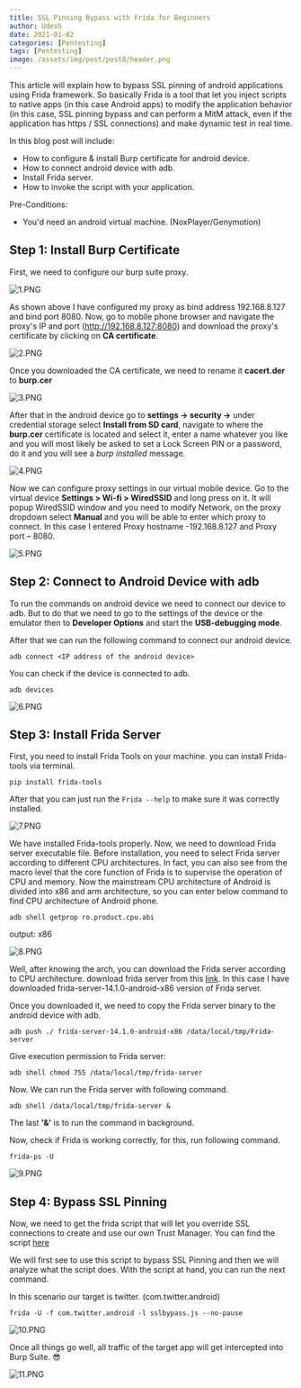 ```yaml
---
title: SSL Pinning Bypass with Frida for Beginners
author: Udesh
date: 2021-01-02
categories: [Pentesting]
tags: [Pentesting]
image: /assets/img/post/post8/header.png
---
```


This article will explain how to bypass SSL pinning of android applications using Frida framework. So basically Frida is a tool that let you inject scripts to native apps (in this case Android apps) to modify the application behavior (in this case, SSL pinning bypass and can perform a MitM attack, even if the application has https / SSL connections) and make dynamic test in real time.

In this blog post will include:
- How to configure & install Burp certificate for android device.
- How to connect android device with adb.
- Install Frida server. 
- How to invoke the script with your application.

Pre-Conditions:
- You'd need an android virtual machine. (NoxPlayer/Genymotion)

## Step 1: Install Burp Certificate

First, we need to configure our burp suite proxy.

![1.PNG]({{site.baseurl}}/assets/img/post/post8/1.PNG)

As shown above I have configured my proxy as bind address 192.168.8.127 and bind port 8080. Now, go to mobile phone browser and navigate the proxy's IP and port (http://192.168.8.127:8080) and download the proxy's certificate by clicking on **CA certificate**.

![2.PNG]({{site.baseurl}}/assets/img/post/post8/2.PNG)

Once you downloaded the CA certificate, we need to rename it **cacert.der** to **burp.cer**

![3.PNG]({{site.baseurl}}/assets/img/post/post8/3.PNG)

After that in the android device go to **settings -> security ->**  under credential storage select **Install from SD card**, navigate to where the **burp.cer** certificate is located and select it, enter a name whatever you like and you will most likely be asked to set a Lock Screen PIN or a password, do it and you will see a *burp installed* message.

![4.PNG]({{site.baseurl}}/assets/img/post/post8/4.PNG)

Now we can configure proxy settings in our virtual mobile device. Go to the virtual device **Settings > Wi-fi > WiredSSID** and long press on it. It will popup WiredSSID window and you need to modify Network, on the proxy dropdown select **Manual** and you will be able to enter which proxy to connect. In this case I entered Proxy hostname -192.168.8.127 and Proxy port – 8080.

![5.PNG]({{site.baseurl}}/assets/img/post/post8/5.PNG)

## Step 2: Connect to Android Device with adb

To run the commands on android device we need to connect our device to adb. But to do that we need to go to the settings of the device or the emulator then to **Developer Options** and start the **USB-debugging mode**.

After that we can run the following command to connect our android device.
```shell
adb connect <IP address of the android device>
```
You can check if the device is connected to adb.
```shell
adb devices 
```
![6.PNG]({{site.baseurl}}/assets/img/post/post8/6.PNG)

## Step 3: Install Frida Server

First, you need to install Frida Tools on your machine. you can install Frida-tools via terminal.
```shell
pip install frida-tools
```
After that you can just run the `Frida --help` to make sure it was correctly installed. 

![7.PNG]({{site.baseurl}}/assets/img/post/post8/7.PNG)

We have installed Frida-tools properly. Now, we need to download Frida server executable file. Before installation, you need to select Frida server according to different CPU architectures. In fact, you can also see from the macro level that the core function of Frida is to supervise the operation of CPU and memory. Now the mainstream CPU architecture of Android is divided into x86 and arm architecture, so you can enter below command to find CPU architecture of Android phone.

```shell
adb shell getprop ro.product.cpu.abi
```
output: x86

![8.PNG]({{site.baseurl}}/assets/img/post/post8/8.PNG)

Well, after knowing the arch, you can download the Frida server according to CPU architecture. download frida server from this [link](https://github.com/frida/frida/releases "link"). In this case I have downloaded frida-server-14.1.0-android-x86 version of Frida server. 

Once you downloaded it, we need to copy the Frida server binary to the android device with adb.

```shell
adb push ./ frida-server-14.1.0-android-x86 /data/local/tmp/Frida-server
```
Give execution permission to Frida server:
```shell
adb shell chmod 755 /data/local/tmp/frida-server
```
Now. We can run the Frida server with following command.
```shell
adb shell /data/local/tmp/frida-server &
```
The last **'&'** is to run the command in background.

Now, check if Frida is working correctly, for this, run following command.
```shell
frida-ps -U
```
![9.PNG]({{site.baseurl}}/assets/img/post/post8/9.PNG)

## Step 4: Bypass SSL Pinning 
Now, we need to get the frida script that will let you override SSL connections to create and use our own Trust Manager. You can find the script [here](https://codeshare.frida.re/@akabe1/frida-multiple-unpinning/ "here")

We will first see to use this script to bypass SSL Pinning and then we will analyze what the script does. With the script at hand, you can run the next command.

In this scenario our target is twitter. (com.twitter.android)

```shell
frida -U -f com.twitter.android -l sslbypass.js --no-pause
```
![10.PNG]({{site.baseurl}}/assets/img/post/post8/10.PNG)

Once all things go well, all traffic of the target app will get intercepted into Burp Suite. 😎

![11.PNG]({{site.baseurl}}/assets/img/post/post8/11.PNG)
